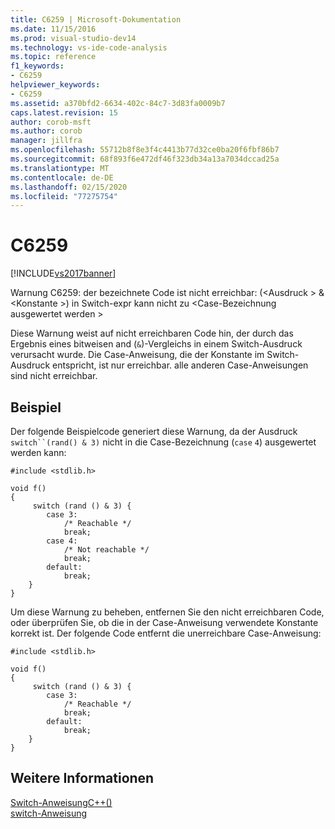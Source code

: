```yaml
---
title: C6259 | Microsoft-Dokumentation
ms.date: 11/15/2016
ms.prod: visual-studio-dev14
ms.technology: vs-ide-code-analysis
ms.topic: reference
f1_keywords:
- C6259
helpviewer_keywords:
- C6259
ms.assetid: a370bfd2-6634-402c-84c7-3d83fa0009b7
caps.latest.revision: 15
author: corob-msft
ms.author: corob
manager: jillfra
ms.openlocfilehash: 55712b8f8e3f4c4413b77d32ce0ba20f6fbf86b7
ms.sourcegitcommit: 68f893f6e472df46f323db34a13a7034dccad25a
ms.translationtype: MT
ms.contentlocale: de-DE
ms.lasthandoff: 02/15/2020
ms.locfileid: "77275754"
---
```

# <a name="c6259"></a>C6259
[!INCLUDE[vs2017banner](../includes/vs2017banner.md)]

Warnung C6259: der bezeichnete Code ist nicht erreichbar: (\<Ausdruck > & \<Konstante >) in Switch-expr kann nicht zu \<Case-Bezeichnung ausgewertet werden >  
  
 Diese Warnung weist auf nicht erreichbaren Code hin, der durch das Ergebnis eines bitweisen and (`&`)-Vergleichs in einem Switch-Ausdruck verursacht wurde. Die Case-Anweisung, die der Konstante im Switch-Ausdruck entspricht, ist nur erreichbar. alle anderen Case-Anweisungen sind nicht erreichbar.  
  
## <a name="example"></a>Beispiel  
 Der folgende Beispielcode generiert diese Warnung, da der Ausdruck `switch``(rand() & 3)` nicht in die Case-Bezeichnung (`case` `4`) ausgewertet werden kann:  
  
```  
#include <stdlib.h>  
  
void f()  
{  
     switch (rand () & 3) {  
        case 3:  
            /* Reachable */  
            break;  
        case 4:  
            /* Not reachable */  
            break;  
        default:  
            break;  
    }  
}  
```  
  
 Um diese Warnung zu beheben, entfernen Sie den nicht erreichbaren Code, oder überprüfen Sie, ob die in der Case-Anweisung verwendete Konstante korrekt ist. Der folgende Code entfernt die unerreichbare Case-Anweisung:  
  
```  
#include <stdlib.h>  
  
void f()  
{  
     switch (rand () & 3) {  
        case 3:  
            /* Reachable */  
            break;  
        default:  
            break;  
    }  
}  
```  
  
## <a name="see-also"></a>Weitere Informationen  
 [Switch-AnweisungC++()](https://msdn.microsoft.com/library/6c3f3ed3-5593-463c-8f4b-b33742b455c6)   
 [switch-Anweisung](https://msdn.microsoft.com/library/fbede014-23bd-4ab1-8094-c8d9d9cb963a)

